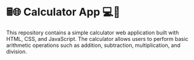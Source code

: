# 🖩🌐 Calculator App 💻🧮

This repository contains a simple calculator web application built with HTML, CSS, and JavaScript.
The calculator allows users to perform basic arithmetic operations such as addition, subtraction, multiplication, and division.

